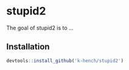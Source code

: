 
# stupid2

<!-- badges: start -->
<!-- badges: end -->

The goal of stupid2 is to ...

## Installation


``` r
devtools::install_github('k-hench/stupid2')
```
